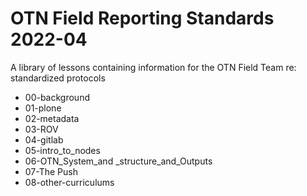 # OTN Field Reporting Standards 2022-04


A library of lessons containing information for the OTN Field Team re: standardized protocols

- 00-background
- 01-plone
- 02-metadata
- 03-ROV
- 04-gitlab
- 05-intro_to_nodes
- 06-OTN_System_and _structure_and_Outputs
- 07-The Push
- 08-other-curriculums
